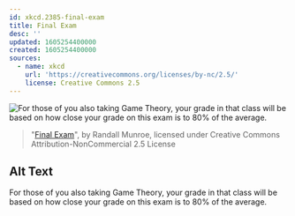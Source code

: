```yaml
---
id: xkcd.2385-final-exam
title: Final Exam
desc: ''
updated: 1605254400000
created: 1605254400000
sources:
  - name: xkcd
    url: 'https://creativecommons.org/licenses/by-nc/2.5/'
    license: Creative Commons 2.5
---
```

![For those of you also taking Game Theory, your grade in that class will be based on how close your grade on this exam is to 80% of the average.](https://imgs.xkcd.com/comics/final_exam.png)
> "[Final Exam](https://xkcd.com/2385/)", by Randall Munroe, licensed under Creative Commons Attribution-NonCommercial 2.5 License

## Alt Text
For those of you also taking Game Theory, your grade in that class will be based on how close your grade on this exam is to 80% of the average.
